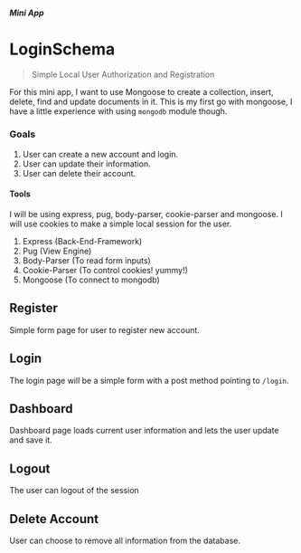 ##### Mini App
# LoginSchema
> Simple Local User Authorization and Registration

For this mini app, I want to use Mongoose to create a collection, insert, delete, find and update documents in it. This is my first go with mongoose, I have a little experience with using `mongodb` module though.

### Goals
1. User can create a new account and login.
2. User can update their information.
3. User can delete their account.

#### Tools
I will be using express, pug, body-parser, cookie-parser and mongoose. I will use cookies to make a simple local session for the user.
1. Express (Back-End-Framework)
2. Pug (View Engine)
3. Body-Parser (To read form inputs)
4. Cookie-Parser (To control cookies! yummy!)
5. Mongoose (To connect to mongodb)

## Register
Simple form page for user to register new account.

## Login
The login page will be a simple form with a post method pointing to `/login`.

## Dashboard
Dashboard page loads current user information and lets the user update and save it.

## Logout
The user can logout of the session

## Delete Account
User can choose to remove all information from the database.
